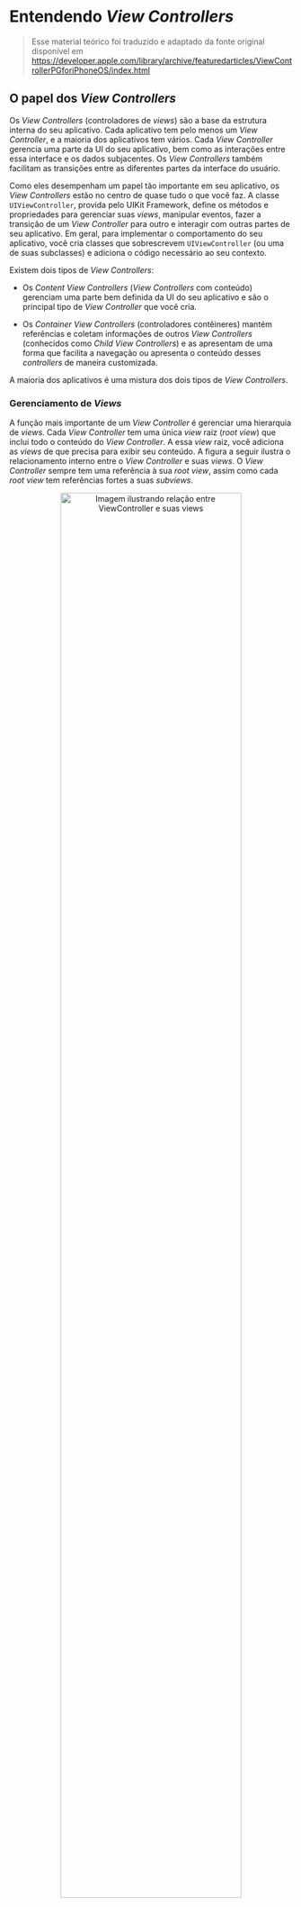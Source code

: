 # Entendendo _View Controllers_

>Esse material teórico foi traduzido e adaptado da fonte original disponível em https://developer.apple.com/library/archive/featuredarticles/ViewControllerPGforiPhoneOS/index.html

## O papel dos _View Controllers_

Os _View Controllers_ (controladores de _views_) são a base da estrutura interna do seu aplicativo. Cada aplicativo tem pelo menos um _View Controller_, e a maioria dos aplicativos tem vários. Cada _View Controller_ gerencia uma parte da UI do seu aplicativo, bem como as interações entre essa interface e os dados subjacentes. Os _View Controllers_ também facilitam as transições entre as diferentes partes da interface do usuário.

Como eles desempenham um papel tão importante em seu aplicativo, os _View Controllers_ estão no centro de quase tudo o que você faz. A classe `UIViewController`, provida pelo UIKit Framework, define os métodos e propriedades para gerenciar suas _views_, manipular eventos, fazer a transição de um _View Controller_ para outro e interagir com outras partes de seu aplicativo. Em geral, para implementar o comportamento do seu aplicativo, você cria classes que sobrescrevem `UIViewController` (ou uma de suas subclasses) e adiciona o código necessário ao seu contexto.

Existem dois tipos de _View Controllers_:

- Os _Content View Controllers_ (_View Controllers_ com conteúdo) gerenciam uma parte bem definida da UI do seu aplicativo e são o principal tipo de _View Controller_ que você cria.

- Os _Container View Controllers_ (controladores contêineres) mantém referências e coletam informações de outros _View Controllers_ (conhecidos como _Child View Controllers_) e as apresentam de uma forma que facilita a navegação ou apresenta o conteúdo desses _controllers_ de maneira customizada.

A maioria dos aplicativos é uma mistura dos dois tipos de _View Controllers_.

### Gerenciamento de _Views_

A função mais importante de um _View Controller_ é gerenciar uma hierarquia de _views_. Cada _View Controller_ tem uma única _view_ raiz (_root view_) que inclui todo o conteúdo do _View Controller_. A essa _view_ raiz, você adiciona as _views_ de que precisa para exibir seu conteúdo. A figura a seguir ilustra o relacionamento interno entre o _View Controller_ e suas _views_. O _View Controller_ sempre tem uma referência à sua _root view_, assim como cada _root view_ tem referências fortes a suas _subviews_.

<p align="center">
<img alt="Imagem ilustrando relação entre ViewController e suas views" src="https://github.com/zup-academy/materiais-publicos-treinamentos/blob/main/explorando-o-mundo-ios/imagens/primeiros-comportamentos-teoria-vc-view-controller-e-views.jpg?raw=true" width="80%"/>
</p>

>Nota: É uma prática comum usar _[outlets](<to do: ligar com material teorico de outlets>)_ para acessar outras _views_ na hierarquia de _views_ do _View Controller_. Como um _View Controller_ gerencia o conteúdo de todas as suas _views_, os _outlets_ permitem que você guarde referências diretas às _views_ de que precisa. Os próprios _outlets_ são conectados aos objetos das _views_ automaticamente quando as _views_ são carregadas do storyboard. No próximo material teórico estudamos a utilidade de um _outlet_.

### Gerenciamento dos dados

Um _View Controller_ atua como um intermediário entre as _views_ que ele gerencia e os dados de seu aplicativo que estão relacionados a elas. Os métodos e propriedades da classe `UIViewController` permitem gerenciar a apresentação visual de seu aplicativo. Ao criar uma subclasse de `UIViewController`, você adiciona quaisquer variáveis de que precisa para gerenciar seus dados nessa subclasse. Adicionar variáveis personalizadas cria um relacionamento como o da figura abaixo, onde o _View Controller_ tem referências aos seus dados e às _views_ usadas para apresentar esses dados. Atualizar os dados a medida que o aplicativo executa suas funções e gerenciar a relação deles com suas _views_ é sua responsabilidade.

<p align="center">
<img alt="Imagem ilustrando ViewController como intermediário entre dados e views que gerencia" src="https://github.com/zup-academy/materiais-publicos-treinamentos/blob/main/explorando-o-mundo-ios/imagens/primeiros-comportamentos-teoria-vc-views-e-dados.jpg?raw=true" width="80%"/>
</p>

*Um View Controller media a relação entre objetos de dados e views.*

Você deve sempre manter uma separação clara de responsabilidades dentro de seus _View Controllers_ e objetos de dados. A maior parte da lógica para garantir a integridade de suas estruturas de dados pertence aos próprios objetos de dados. O _View Controller_ pode validar a entrada proveniente de _views_ e, em seguida, empacotar essa entrada no formato que seus objetos de dados exigem, mas você deve minimizar a função do _View Controller_ no gerenciamento dos dados reais.

## Relações de um _View Controller_ na estrutura da aplicação

As relações entre os _View Controllers_ do seu aplicativo definem os comportamentos necessários para a aplicação. O UIKit espera que você use _View Controllers_ de maneiras predefinidas. Manter os relacionamentos dos controladores respeitando as decisões do _framework_ garante que comportamentos automáticos funcionem adequadamente. Qualquer quebra em relação aos relacionamentos entre entidades fundamentais do design podem fazer com que partes do seu aplicativo parem de funcionar conforme o esperado.

### UIWindow, Root View Controller e demais controladores

Para que entendamos como estão organizados hierarquicamente e como se relacionam os controladores, precisamos primeiro estabelecer uma relação precedente fundamental: a de um controlador com a janela do aplicativo (definida pela classe `UIWindow`), que adiante será tratada apenas por _window_.

Uma _window_ fundamentalmente representa o pano de fundo para a interface do usuário do seu aplicativo. O objeto de `UIWindow` trabalha com _View Controllers_ para lidar com eventos e realizar muitas outras tarefas que são fundamentais para a operação do aplicativo. O UIKit lida automaticamente com a maioria das interações relacionadas à _window_, trabalhando com outros objetos conforme necessário para implementar muitos comportamentos do aplicativo.

Sua aplicação usa a _window_, no geral, apenas quando precisa fornecer uma janela principal para a exibição do conteúdo do seu aplicativo. Projetos iOS que usam _Storyboards_ para desenhar as _views_ do aplicativo, exigem a presença de uma propriedade de _Window_ no objeto SceneDelegate, que normalmente o template de projeto Xcode fornece automaticamente e que tem a função de gerir a forma como seu aplicativo é apresentado na tela.

Como a _window_ não tem conteúdo próprio visível, é necessário que a utilizemos apenas para hospedar uma ou mais _views_, que são gerenciadas por um _View Controller_, o _Root View Controller_ da janela. Você configura o _Root View Controller_ em seus arquivos Storyboard, adicionando as _views_ apropriadas para sua interface.

O _Root View Controller_ é a âncora da hierarquia de _View Controllers_. Cada _window_ tem exatamente um _Root View Controller_ cujo conteúdo a preenche e define o que é visto inicialmente pelo usuário. A figura a seguir mostra a relação entre o _Root View Controller_ e a _window_.

<p align="center">
<img alt="Imagem ilustrando relação do ViewController raiz com as entidades que gerenciam as janelas da aplicação" src="https://github.com/zup-academy/materiais-publicos-treinamentos/blob/main/explorando-o-mundo-ios/imagens/primeiros-comportamentos-teoria-vc-root-view-controller.jpg?raw=true" width="80%"/>
<p align="center">

Todo o trabalho de _setup_ das relações vistas acima é executado automaticamente pelo UIKit através dos códigos que guiam o carregamento da aplicação. Somada a outras importantes tarefas, é exatamente o que acontece entre o usuário clicar no ícone da sua aplicação e visualizar o conteúdo inicial que você desenhou em seu arquivo `Main.storyboard` através do Interface Builder.

Além da relação fundamental tratada acima, é possível compor uma hierarquia de _View Controllers_ a partir do _root controller_. Apresentando outro _View Controller_ substituimos o conteúdo do _controller_ atual, geralmente ocultando o conteúdo do anterior. A classe `UIViewController` forcene os meios necessários para que esse tipo de transição seja feita de maneira adequada. Algumas seções adiante estudaremos especificamente técnicas para criar essas relações entre _View Controllers_ compondo assim os fluxos de navegação dos nossos aplicativos.

### Dicas: Design de Código

Os _View Controllers_ são uma ferramenta essencial para aplicativos em execução no iOS, e a infraestrutura do _View Controller_ do UIKit facilita a criação de interfaces sofisticadas sem escrever muitos códigos. Ao implementar seus próprios _View Controllers_, use as dicas e diretrizes a seguir para garantir que você não esteja fazendo coisas que possam interferir no comportamento natural esperado pelo sistema.

- **Use _View Controllers_ fornecidos pelo sistema sempre que possível**

    Muitos frameworks iOS definem _View Controllers_ que você pode usar em seus aplicativos. Usar esses _View Controllers_ fornecidos pelo sistema economiza tempo e garante uma experiência consistente para o usuário.

    A maioria dos _View Controllers_ do sistema são projetados para tarefas específicas. Antes de criar seu próprio _View Controller_ customizado, pesquise as estruturas existentes para ver se já existe um _View Controller_ para a tarefa que você deseja executar.

- **Faça de cada _View Controller_ uma ilha**

    Os _View Controllers_ devem ser sempre objetos independentes *(self-contained)*. Nenhum _View Controller_ deve ter conhecimento sobre o funcionamento interno ou hierarquia de visualização de outro _View Controller_. Nos casos em que dois _View Controllers_ precisam se comunicar ou passar dados de um lado para outro, eles sempre devem fazer isso usando interfaces públicas definidas explicitamente.

    Algumas seções a frente neste treinamento, estudaremos padrões de projeto que podem facilitar a integração em casos como o citado acima.

- **Use a _root view_ apenas como um contêiner para outras _views_**

    Use a _root view_ do seu _View Controller_ apenas como um contêiner para o resto do seu conteúdo. Usar a _root view_ como um contêiner fornece a todas as suas _views_ uma _view_ mãe comum, o que torna muitas operações de layout mais simples. Muitas _constraints_ de Auto Layout requerem uma _view_ mãe comum para orientar o layout das _views_ de maneira adequada.

- **Saiba onde seus dados devem estar**

    Na estrutura padrão de uma aplicação iOS, a função de um _View Controller_ é facilitar a movimentação de dados entre seus _data objects_ e seus objetos de _view_. Um _View Controller_ pode armazenar alguns dados em variáveis temporárias e realizar algumas validações, mas sua principal responsabilidade é garantir que suas _views_ contenham informações precisas. Seus objetos de dados são responsáveis por gerenciar os dados reais e por garantir a integridade geral desses dados.
